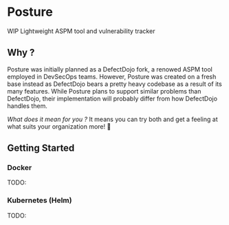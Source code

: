 # Posture

WIP Lightweight ASPM tool and vulnerability tracker

## Why ?

Posture was initially planned as a DefectDojo fork, a renowed ASPM tool
employed in DevSecOps teams. However, Posture was created on a fresh
base instead as DefectDojo bears a pretty heavy codebase as a result of
its many features. While Posture plans to support similar problems than
DefectDojo, their implementation will probably differ from how DefectDojo
handles them.

_What does it mean for you ?_ It means you can try both and get a feeling
at what suits your organization more! :heart_hands:

## Getting Started

### Docker

TODO:

### Kubernetes (Helm)

TODO:
